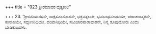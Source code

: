 +++
title = "023 ಶ್ರೀರಮಾವರ ದೈತ್ಯಕುಲ"

+++
23. 'ಶ್ರೀರಮೆಯರಸನೇ, ರಾಕ್ಷಸವಂಶನಾಶನೇ, ಭಕ್ತವತ್ಸಲನೇ, ಭವಬಂಧನಹಾರಿಯೇ, ಚರಾಚರಾತ್ಮಕನೇ, ಕಂಸಾರಿಯೇ, ಸದ್ಗುಣನಿಧಿಯೇ, ದಯಾನಿಧಿಯೇ, ಸುವಿಚಾರಪಾರಾವಾರನೇ, ನಿನ್ನ ರೂಪುದೋರು ಎಂದು ಬೇಡಿಕೊಂಡಳು.